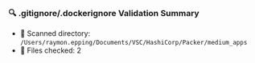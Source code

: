 
### 🔍 .gitignore/.dockerignore Validation Summary

- 📁 Scanned directory: `/Users/raymon.epping/Documents/VSC/HashiCorp/Packer/medium_apps`
- 📄 Files checked: 2
